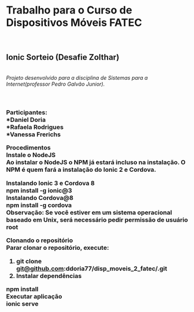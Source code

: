 <h1><b>Trabalho para o Curso de Dispositivos Móveis FATEC</b></h1> <br>
<h2><b>Ionic Sorteio (Desafie Zolthar)</b></h2><br>
<h3<><em>Projeto desenvolvido para a disciplina de Sistemas para a Internet(professor Pedro Galvão Junior).</em><h3><br>

<b>Participantes:</b><br>
*Daniel Doria<br>
*Rafaela Rodrigues<br>
*Vanessa Frerichs<br>

<b>Procedimentos</b><br>
Instale o NodeJS<br>
Ao instalar o NodeJS o NPM já estará incluso na instalação. O NPM é quem fará a instalação do Ionic 2 e Cordova.<br>

<b>Instalando Ionic 3 e Cordova 8</b><br>
npm install -g ionic@3<br>
Instalando Cordova@8<br>
npm install -g cordova<br>
Observação: Se você estiver em um sistema operacional baseado em Unix, será necessário pedir permissão de usuário root<br>

<b>Clonando o repositório</b><br>
Parar clonar o repositório, execute:<br>
1) git clone git@github.com:ddoria77/disp_moveis_2_fatec/.git<br>
2) Instalar dependências<br>

npm install<br>
Executar aplicação<br>
ionic serve<br>
